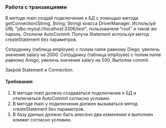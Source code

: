 
### Работа с транзакциями

В методе main создай подключение к БД с помощью метода getConnection(String, String, String) класса DriverManager.
Используй URL &quot;jdbc:mysql://localhost:3306/test&quot;, пользователя &quot;root&quot; и такой же пароль.
Отключи AutoCommit.
Получи Statement используя метод createStatement без параметров.

Сотруднику (таблица employee) с полем name равному Diego, увеличь значение salary на 2000.
Сотруднику (таблица employee) с полем name равному Amigo, увеличь значение salary на 500.
Выполни commit.

Закрой Statement и Connection.


#### Требования:
1.	В методе main должно создаваться подключение к БД и отключаться AutoCommit согласно условию.
2.	В методе main у подключения должен вызываться метод createStatement без параметров.
3.	В базу данных должно быть внесено два изменения и выполнен коммит согласно условию.

